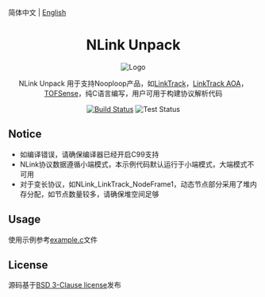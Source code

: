 
简体中文 | [English](./README.en.md) 

<h1 align="center">NLink Unpack</h1>

<div align="center">

![Logo](http://ftp.nooploop.com/media/image/nooploop.png)

NLink Unpack 用于支持Nooploop产品，如[LinkTrack](https://www.nooploop.com/)，[LinkTrack AOA](http://www.nooploop.com/linktrack-aoa)，[TOFSense](https://www.nooploop.com/tofsense)，纯C语言编写，用户可用于构建协议解析代码

[![Build Status](https://img.shields.io/badge/build-passing-brightgreen)](https://dev.azure.com/ant-design/ant-design-pro/_build/latest?definitionId=1?branchName=master) ![Test Status](https://img.shields.io/badge/test-passing-brightgreen)


</div>

## Notice
- 如编译错误，请确保编译器已经开启C99支持
- NLink协议数据遵循小端模式，本示例代码默认运行于小端模式，大端模式不可用
- 对于变长协议，如NLink_LinkTrack_NodeFrame1，动态节点部分采用了堆内存分配，如节点数量较多，请确保堆空间足够

## Usage

使用示例参考[example.c](./example.c)文件

## License

源码基于[BSD 3-Clause license](LICENSE)发布


